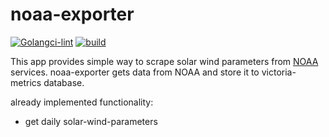 # noaa-exporter
[![Golangci-lint](https://github.com/TawR1024/noaa-exporter/actions/workflows/golangci-linter.yaml/badge.svg?branch=master)](https://github.com/TawR1024/noaa-exporter/actions/workflows/golangci-linter.yaml)
[![build](https://github.com/TawR1024/noaa-exporter/actions/workflows/build-binary.yaml/badge.svg?branch=master)](https://github.com/TawR1024/noaa-exporter/actions/workflows/build-binary.yaml)


This app provides simple way to scrape solar wind parameters from [NOAA](https://www.noaa.gov/) services.
noaa-exporter gets data from NOAA and store it to victoria-metrics database.

already implemented functionality:
* get daily solar-wind-parameters
